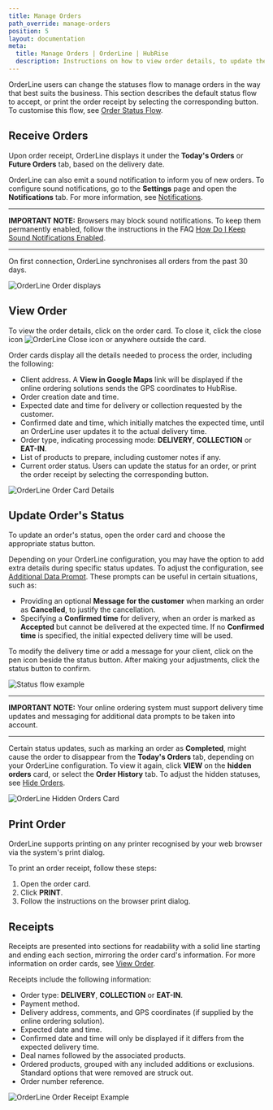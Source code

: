 ```yaml
---
title: Manage Orders
path_override: manage-orders
position: 5
layout: documentation
meta:
  title: Manage Orders | OrderLine | HubRise
  description: Instructions on how to view order details, to update the order status, and to print a receipt. Connect apps and synchronise your data.
---
```


OrderLine users can change the statuses flow to manage orders in the way that best suits the business. This section describes the default status flow to accept, or print the order receipt by selecting the corresponding button. To customise this flow, see [Order Status Flow](/apps/orderline/settings/#order-status-flow).

## Receive Orders

Upon order receipt, OrderLine displays it under the **Today's Orders** or **Future Orders** tab, based on the delivery date.

OrderLine can also emit a sound notification to inform you of new orders. To configure sound notifications, go to the **Settings** page and open the **Notifications** tab. For more information, see [Notifications](/apps/orderline/settings#notifications).

---

**IMPORTANT NOTE:** Browsers may block sound notifications. To keep them permanently enabled, follow the instructions in the FAQ [How Do I Keep Sound Notifications Enabled](/apps/orderline/faqs/keep-sound-notifications-enabled/).

---

On first connection, OrderLine synchronises all orders from the past 30 days.

![OrderLine Order displays](./images/018-2x-order-displays.png)

## View Order

To view the order details, click on the order card. To close it, click the close icon <InlineImage width="23" height="23">![OrderLine Close icon](../images/032-close.png)</InlineImage> or anywhere outside the card.

Order cards display all the details needed to process the order, including the following:

- Client address. A **View in Google Maps** link will be displayed if the online ordering solutions sends the GPS coordinates to HubRise.
- Order creation date and time.
- Expected date and time for delivery or collection requested by the customer.
- Confirmed date and time, which initially matches the expected time, until an OrderLine user updates it to the actual delivery time.
- Order type, indicating processing mode: **DELIVERY**, **COLLECTION** or **EAT-IN**.
- List of products to prepare, including customer notes if any.
- Current order status. Users can update the status for an order, or print the order receipt by selecting the corresponding button.

![OrderLine Order Card Details](./images/019-2x-order-card-details.png)

## Update Order's Status

To update an order's status, open the order card and choose the appropriate status button.

Depending on your OrderLine configuration, you may have the option to add extra details during specific status updates. To adjust the configuration, see [Additional Data Prompt](/apps/orderline/settings/#additional-data-prompt). These prompts can be useful in certain situations, such as:

- Providing an optional **Message for the customer** when marking an order as **Cancelled**, to justify the cancellation.
- Specifying a **Confirmed time** for delivery, when an order is marked as **Accepted** but cannot be delivered at the expected time. If no **Confirmed time** is specified, the initial expected delivery time will be used.

To modify the delivery time or add a message for your client, click on the pen icon beside the status button. After making your adjustments, click the status button to confirm.

![Status flow example](./images/012-2x-add-prompt-in-delivery.png)

---

**IMPORTANT NOTE:** Your online ordering system must support delivery time updates and messaging for additional data prompts to be taken into account.

---

Certain status updates, such as marking an order as **Completed**, might cause the order to disappear from the **Today's Orders** tab, depending on your OrderLine configuration. To view it again, click **VIEW** on the **hidden orders** card, or select the **Order History** tab. To adjust the hidden statuses, see [Hide Orders](/apps/orderline/settings/#hide-orders).

![OrderLine Hidden Orders Card](./images/039-2x-hidden-orders-card.png)

## Print Order

OrderLine supports printing on any printer recognised by your web browser via the system's print dialog.

To print an order receipt, follow these steps:

1. Open the order card.
1. Click **PRINT**.
1. Follow the instructions on the browser print dialog.

## Receipts

Receipts are presented into sections for readability with a solid line starting and ending each section, mirroring the order card's information. For more information on order cards, see [View Order](#view-order).

Receipts include the following information:

- Order type: **DELIVERY**, **COLLECTION** or **EAT-IN**.
- Payment method.
- Delivery address, comments, and GPS coordinates (if supplied by the online ordering solution).
- Expected date and time.
- Confirmed date and time will only be displayed if it differs from the expected delivery time.
- Deal names followed by the associated products.
- Ordered products, grouped with any included additions or exclusions. Standard options that were removed are struck out.
- Order number reference.

![OrderLine Order Receipt Example](./images/030-2x-receipt-example.png)
